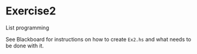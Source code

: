 # Exercise2

List programming

See Blackboard for instructions on how to create `Ex2.hs` and what needs to be done with it.

